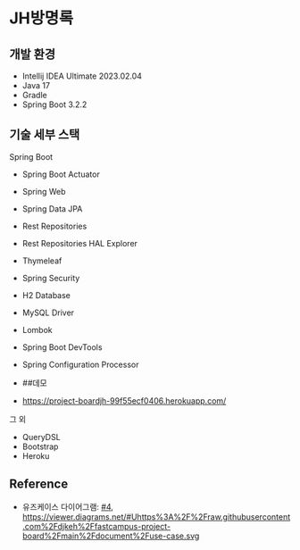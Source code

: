 # JH방명록

## 개발 환경

* Intellij IDEA Ultimate 2023.02.04
* Java 17
* Gradle
* Spring Boot 3.2.2

## 기술 세부 스택

Spring Boot

* Spring Boot Actuator
* Spring Web
* Spring Data JPA
* Rest Repositories
* Rest Repositories HAL Explorer
* Thymeleaf
* Spring Security
* H2 Database
* MySQL Driver
* Lombok
* Spring Boot DevTools
* Spring Configuration Processor

* ##데모
* https://project-boardjh-99f55ecf0406.herokuapp.com/

그 외

* QueryDSL
* Bootstrap
* Heroku
  
## Reference

* 유즈케이스 다이어그램: [#4](https://github.com/hoonssss/board/issues/4),
  https://viewer.diagrams.net/#Uhttps%3A%2F%2Fraw.githubusercontent.com%2Fdjkeh%2Ffastcampus-project-board%2Fmain%2Fdocument%2Fuse-case.svg
